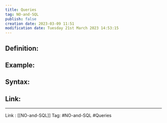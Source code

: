 ```yaml
---
title: Queries
tag: NO-and-SQL
publish: false
creation date: 2023-03-09 11:51
modification date: Tuesday 21st March 2023 14:53:15
---
```


## Definition:
## Example:
## Syntax:
## Link:
---
Link : [[NO-and-SQL]]
Tag: #NO-and-SQL #Queries